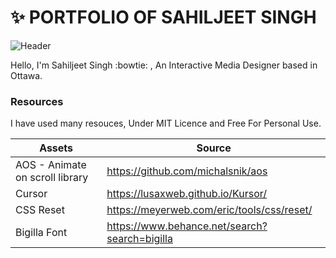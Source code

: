 # :sparkles: PORTFOLIO OF SAHILJEET SINGH

![Header](https://singhvisuals.com/mail/letterhead-2400px.png)



Hello, I'm Sahiljeet Singh :bowtie: , An Interactive Media Designer based in Ottawa. 

### Resources

I have used many resouces, Under MIT Licence and Free For Personal Use.


| Assets | Source |
| ------ | ------ |
| AOS - Animate on scroll library | https://github.com/michalsnik/aos |
| Cursor | https://lusaxweb.github.io/Kursor/ |
| CSS Reset | https://meyerweb.com/eric/tools/css/reset/ |
| Bigilla Font | https://www.behance.net/search?search=bigilla |

